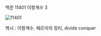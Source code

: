 백준 11401 이항계수 3

![11401](https://user-images.githubusercontent.com/8403172/149650625-da88c64c-5e37-4024-80d6-ad143e000d52.jpg)

핵시 : 이항계수, 페르마의 정리, divide conquer
